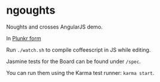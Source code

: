 ngoughts
========

Noughts and crosses AngularJS demo.

In [Plunkr form](http://plnkr.co/edit/tM9M28Gq9Vzj2ecLVsHY?p=preview)

Run `./watch.sh` to compile coffeescript in JS while editing.

Jasmine tests for the Board can be found under `/spec`.

You can run them using the Karma test runner: `karma start`.
